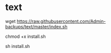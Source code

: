 # text


wget  https://raw.githubusercontent.com/Admin-backups/text/master/index.sh

chmod +x install.sh

sh install.sh
